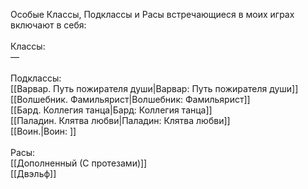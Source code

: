 Особые Классы, Подклассы и Расы встречающиеся в моих играх включают в себя: <br>
<br>
Классы: <br>
—<br>
<br>
Подклассы: <br>
[[Варвар. Путь пожирателя души|Варвар: Путь пожирателя души]]<br>
[[Волшебник. Фамильярист|Волшебник: Фамильярист]]<br>
[[Бард. Коллегия танца|Бард: Коллегия танца]]<br>
[[Паладин. Клятва любви|Паладин: Клятва любви]]<br>
[[Воин.|Воин: ]]<br>
<br>
Расы:<br>
[[Дополненный (С протезами)]]<br>
[[Двэльф]]<br>